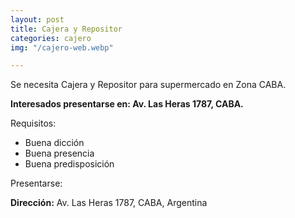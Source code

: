 ```yaml
---
layout: post
title: Cajera y Repositor
categories: cajero
img: "/cajero-web.webp"

---
```

Se necesita Cajera y Repositor para supermercado en Zona CABA.

**Interesados presentarse en: Av. Las Heras 1787, CABA.**

Requisitos:

* Buena dicción
* Buena presencia
* Buena predisposición

Presentarse:

**Dirección:** Av. Las Heras 1787, CABA, Argentina